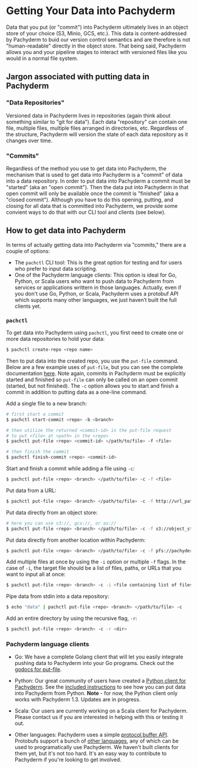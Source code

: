 # Getting Your Data into Pachyderm

Data that you put (or "commit") into Pachyderm ultimately lives in an object store of your choice (S3, Minio, GCS, etc.).  This data is content-addressed by Pachyderm to buid our version control semantics and are therefore is not "human-readable" directly in the object store.  That being said, Pachyderm allows you and your pipeline stages to interact with versioned files like you would in a normal file system.   

## Jargon associated with putting data in Pachyderm

### "Data Repositories"

Versioned data in Pachyderm lives in repositories (again think about something similar to "git for data").  Each data "repository" can contain one file, multiple files, multiple files arranged in directories, etc.  Regardless of the structure, Pachyderm will version the state of each data repository as it changes over time.

### "Commits"

Regardless of the method you use to get data into Pachyderm, the mechanism that is used to get data into Pachyderm is a "commit" of data into a data repository. In order to put data into Pachyderm a commit must be "started" (aka an "open commit").  Then the data put into Pachyderm in that open commit will only be available once the commit is "finished" (aka a "closed commit"). Although you have to do this opening, putting, and closing for all data that is committed into Pachyderm, we provide some convient ways to do that with our CLI tool and clients (see below). 

## How to get data into Pachyderm

In terms of actually getting data into Pachyderm via "commits," there are a couple of options:

- The `pachctl` CLI tool: This is the great option for testing and for users who prefer to input data scripting.
- One of the Pachyderm language clients: This option is ideal for Go, Python, or Scala users who want to push data to Pachyderm from services or applications writtern in those languages. Actually, even if you don't use Go, Python, or Scala, Pachyderm uses a protobuf API which supports many other languages, we just haven’t built the full clients yet.

### `pachctl`

To get data into Pachyderm using `pachctl`, you first need to create one or more data repositories to hold your data:

```sh
$ pachctl create-repo <repo name>
```

Then to put data into the created repo, you use the `put-file` command. Below are a few example uses of `put-file`, but you can see the complete documentation [here](../pachctl/pachctl_put-file.html). Note again, commits in Pachyderm must be explicitly started and finished so `put-file` can only be called on an open commit (started, but not finished). The `-c` option allows you to start and finish a commit in addition to putting data as a one-line command. 

Add a single file to a new branch:

```sh
# first start a commit
$ pachctl start-commit <repo> -b <branch>

# then utilize the returned <commit-id> in the put-file request
# to put <file> at <path> in the <repo>
$ pachctl put-file <repo> <commit-id> </path/to/file> -f <file>

# then finish the commit
$ pachctl finish-commit <repo> <commit-id>
```

Start and finish a commit while adding a file using `-c`:

```sh
$ pachctl put-file <repo> <branch> </path/to/file> -c -f <file> 
```

Put data from a URL:

```sh
$ pachctl put-file <repo> <branch> </path/to/file> -c -f http://url_path
```

Put data directly from an object store:

```sh
# here you can use s3://, gcs://, or as://
$ pachctl put-file <repo> <branch> </path/to/file> -c -f s3://object_store_url
```

Put data directly from another location within Pachyderm:

```sh
$ pachctl put-file <repo> <branch> </path/to/file> -c -f pfs://pachyderm_location
```

Add multiple files at once by using the `-i` option or multiple `-f` flags. In the case of `-i`, the target file should be a list of files, paths, or URLs that you want to input all at once:

```sh
$ pachctl put-file <repo> <branch> -c -i <file containing list of files, paths, or URLs>
```

Pipe data from stdin into a data repository:

```sh
$ echo "data" | pachctl put-file <repo> <branch> </path/to/file> -c
```

Add an entire directory by using the recursive flag, `-r`:

```sh
$ pachctl put-file <repo> <branch> -c -r <dir>
```

### Pachyderm language clients

- Go: We have a complete Golang client that will let you easily integrate pushing data to Pachyderm into your Go programs.  Check out the [godocs for put-file](https://godoc.org/github.com/pachyderm/pachyderm/src/client#APIClient.PutFile).

- Python: Our great community of users have created a [Python client for Pachyderm](https://github.com/kalugny/pypachy).  See the [included instructions](https://github.com/kalugny/pypachy#instructions) to see how you can put data into Pachyderm from Python. **Note** - for now, the Python client only works with Pachyderm 1.3. Updates are in progress.  

- Scala: Our users are currently working on a Scala client for Pachyderm.  Please contact us if you are interested in helping with this or testing it out.

- Other languages: Pachyderm uses a simple [protocol buffer API](https://github.com/pachyderm/pachyderm/blob/master/src/client/pfs/pfs.proto). Protobufs support a bunch of [other languages](https://developers.google.com/protocol-buffers/), any of which can be used to programatically use Pachyderm. We haven't built clients for them yet, but it's not too hard. It's an easy way to contribute to Pachyderm if you're looking to get involved. 

